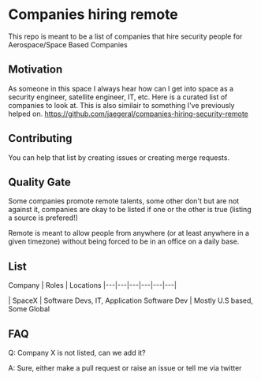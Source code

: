 # Companies hiring remote
This repo is meant to be a list of companies that hire security people for Aerospace/Space Based Companies

## Motivation

As someone in this space I always hear how can I get into space as a security engineer, satellite  engineer, IT, etc. Here is a curated list of companies to look at.
This is also similair to something I've previously helped on. https://github.com/jaegeral/companies-hiring-security-remote 
## Contributing
You can help that list by creating issues or creating merge requests.

## Quality Gate

Some companies promote remote talents, some other don't but are not against it, companies are okay to be listed if one or the other is true (listing a source is prefered!)

Remote is meant to allow people from anywhere (or at least anywhere in a given timezone) without being forced to be in an office on a daily base.

## List
Company | Roles | Locations 
|---|---|---|---|---|---|

| SpaceX | Software Devs, IT, Application Software Dev | Mostly U.S based, Some Global


## FAQ

Q: Company X is not listed, can we add it?

A: Sure, either make a pull request or raise an issue or tell me via twitter

 

